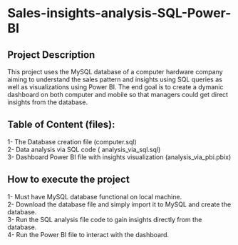 # Sales-insights-analysis-SQL-Power-BI
## Project Description
This project uses the MySQL database of a computer hardware company aiming to understand the sales pattern and insights using SQL queries as well as visualizations using Power BI. The end goal is to create a dymanic dashboard on both computer and mobile so that managers could get direct insights from the database.

## Table of Content (files):
1- The Database creation file (computer.sql)   
2- Data analysis via SQL code ( analysis_via_sql.sql)     
3- Dashboard Power BI file with insights visualization (analysis_via_pbi.pbix)

## How to execute the project
1- Must have MySQL database functional on local machine.   
2- Download the database file and simply import it to MySQL and create the database.   
3- Run the SQL analysis file code to gain insights directly from the database.      
4- Run the Power BI file to interact with the dashboard.

